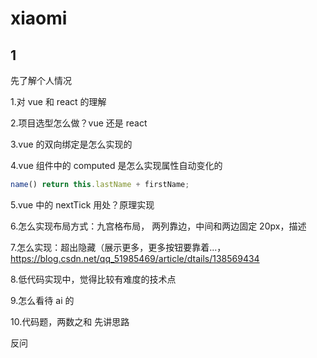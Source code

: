 # xiaomi

## 1

先了解个人情况

1.对 vue 和 react 的理解

2.项目选型怎么做？vue 还是 react

3.vue 的双向绑定是怎么实现的

4.vue 组件中的 computed 是怎么实现属性自动变化的

```js
name() return this.lastName + firstName;
```

5.vue 中的 nextTick 用处？原理实现

6.怎么实现布局方式：九宫格布局， 两列靠边，中间和两边固定 20px，描述

7.怎么实现：超出隐藏（展示更多，更多按钮要靠着...，
https://blog.csdn.net/qq_51985469/article/dtails/138569434

8.低代码实现中，觉得比较有难度的技术点

9.怎么看待 ai 的

10.代码题，两数之和
先讲思路

反问
